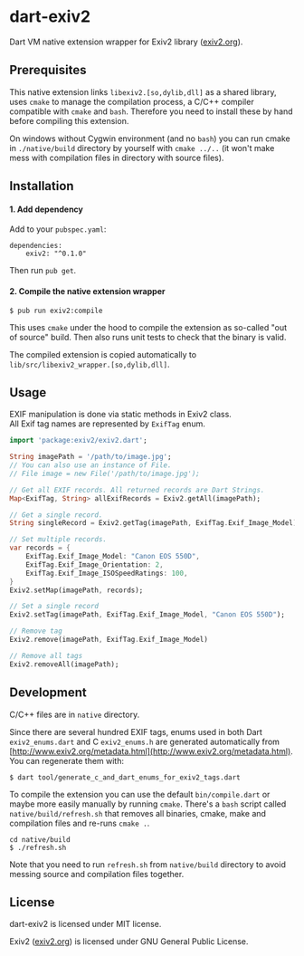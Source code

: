 # dart-exiv2

Dart VM native extension wrapper for Exiv2 library ([exiv2.org](exiv2.org)).

## Prerequisites

This native extension links `libexiv2.[so,dylib,dll]` as a shared library, uses `cmake` to manage the compilation process, a C/C++ compiler compatible with `cmake` and `bash`. Therefore you need to install these by hand before compiling this extension.

On windows without Cygwin environment (and no `bash`) you can run cmake in `./native/build` directory by yourself with `cmake ../..` (it won't make mess with compilation files in directory with source files). 
 
## Installation
 
#### 1. Add dependency

Add to your `pubspec.yaml`:

```
dependencies:
    exiv2: "^0.1.0"
```

Then run `pub get`.

#### 2. Compile the native extension wrapper

```
$ pub run exiv2:compile
```

This uses `cmake` under the hood to compile the extension as so-called "out of source" build. Then also runs unit tests to check that the binary is valid.

The compiled extension is copied automatically to `lib/src/libexiv2_wrapper.[so,dylib,dll]`.

## Usage

EXIF manipulation is done via static methods in Exiv2 class.  
All Exif tag names are represented by `ExifTag` enum.

```dart
import 'package:exiv2/exiv2.dart';

String imagePath = '/path/to/image.jpg';
// You can also use an instance of File.
// File image = new File('/path/to/image.jpg');

// Get all EXIF records. All returned records are Dart Strings.
Map<ExifTag, String> allExifRecords = Exiv2.getAll(imagePath);

// Get a single record.
String singleRecord = Exiv2.getTag(imagePath, ExifTag.Exif_Image_Model);

// Set multiple records.
var records = {
    ExifTag.Exif_Image_Model: "Canon EOS 550D",
    ExifTag.Exif_Image_Orientation: 2,
    ExifTag.Exif_Image_ISOSpeedRatings: 100,
}
Exiv2.setMap(imagePath, records);

// Set a single record
Exiv2.setTag(imagePath, ExifTag.Exif_Image_Model, "Canon EOS 550D");

// Remove tag
Exiv2.remove(imagePath, ExifTag.Exif_Image_Model)

// Remove all tags
Exiv2.removeAll(imagePath);
```

## Development

C/C++ files are in `native` directory.

Since there are several hundred EXIF tags, enums used in both Dart `exiv2_enums.dart` and C `exiv2_enums.h` are generated automatically from [http://www.exiv2.org/metadata.html](http://www.exiv2.org/metadata.html). You can regenerate them with:

```
$ dart tool/generate_c_and_dart_enums_for_exiv2_tags.dart
```

To compile the extension you can use the default `bin/compile.dart` or maybe more easily manually by running `cmake`. There's a `bash` script called `native/build/refresh.sh` that removes all binaries, cmake, make and compilation files and re-runs `cmake .`.

```
cd native/build
$ ./refresh.sh
```

Note that you need to run `refresh.sh` from `native/build` directory to avoid messing source and compilation files together.

## License

dart-exiv2 is licensed under MIT license.

Exiv2 ([exiv2.org](http://www.exiv2.org/)) is licensed under GNU General Public License.
